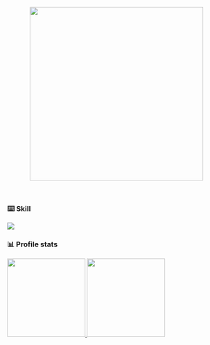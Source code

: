<p align="center"><img src="https://count.getloli.com/get/@:Airuxul?theme=gelbooru-h" width="400"></p><br>


### ⌨️ Skill
<a href="https://skillicons.dev">
  <img src="https://skillicons.dev/icons?i=cs,cpp,py,unity,vscode" />
</a>

### 📊 Profile stats
<a href="https://github.com/Airuxul">
  <img height="180em" src="https://github-readme-stats.vercel.app/api?username=Airuxul&theme=dracula" />
  <img height="180em" src="https://github-readme-stats.vercel.app/api/top-langs/?username=Airuxul&theme=dracula" />
</a>

